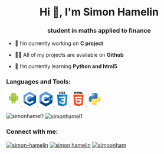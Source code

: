 <h1 align="center">Hi 👋, I'm Simon Hamelin</h1>
<h3 align="center">student in maths applied to finance</h3>

- 🔭 I’m currently working on **C project**

- 👨‍💻 All of my projects are available on **Github**

- 🌱 I’m currently learning **Python and html5**









<h3 align="left">Languages and Tools:</h3>
<p align="left"> <a href="https://developer.android.com" target="_blank" rel="noreferrer"> <img src="https://raw.githubusercontent.com/devicons/devicon/master/icons/android/android-original-wordmark.svg" alt="android" width="40" height="40"/> </a> <a href="https://www.cprogramming.com/" target="_blank" rel="noreferrer"> <img src="https://raw.githubusercontent.com/devicons/devicon/master/icons/c/c-original.svg" alt="c" width="40" height="40"/> </a> <a href="https://www.w3schools.com/cpp/" target="_blank" rel="noreferrer"> <img src="https://raw.githubusercontent.com/devicons/devicon/master/icons/cplusplus/cplusplus-original.svg" alt="cplusplus" width="40" height="40"/> </a> <a href="https://www.w3schools.com/css/" target="_blank" rel="noreferrer"> <img src="https://raw.githubusercontent.com/devicons/devicon/master/icons/css3/css3-original-wordmark.svg" alt="css3" width="40" height="40"/> </a> <a href="https://www.w3.org/html/" target="_blank" rel="noreferrer"> <img src="https://raw.githubusercontent.com/devicons/devicon/master/icons/html5/html5-original-wordmark.svg" alt="html5" width="40" height="40"/> </a> <a href="https://www.python.org" target="_blank" rel="noreferrer"> <img src="https://raw.githubusercontent.com/devicons/devicon/master/icons/python/python-original.svg" alt="python" width="40" height="40"/> </a> </p>

<p><img align="left" src="https://github-readme-stats.vercel.app/api/top-langs?username=simonhamel1&show_icons=true&locale=en&layout=compact" alt="simonhamel1" /></p>

<p>&nbsp;<img align="center" src="https://github-readme-stats.vercel.app/api?username=simonhamel1&show_icons=true&locale=en" alt="simonhamel1" /></p>



<h3 align="left">Connect with me:</h3>
<p align="left">
<a href="https://linkedin.com/in/simon-hamelin" target="blank"><img align="center" src="https://raw.githubusercontent.com/rahuldkjain/github-profile-readme-generator/master/src/images/icons/Social/linked-in-alt.svg" alt="simon-hamelin" height="30" width="40" /></a>
<a href="https://www.facebook.com/profile.php?id=100093206056870" target="blank"><img align="center" src="https://raw.githubusercontent.com/rahuldkjain/github-profile-readme-generator/master/src/images/icons/Social/facebook.svg" alt="simon hamelin" height="30" width="40" /></a>
<a href="https://instagram.com/simoonham" target="blank"><img align="center" src="https://raw.githubusercontent.com/rahuldkjain/github-profile-readme-generator/master/src/images/icons/Social/instagram.svg" alt="simoonham" height="30" width="40" /></a>
</p>


